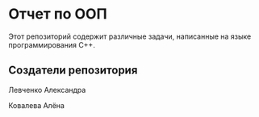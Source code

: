 <!DOCTYPE html>
<html lang="en">
<head>
    <meta charset="UTF-8">
    <meta name="viewport" content="width=device-width, initial-scale=1.0">
</head>
<body>

<h1>Отчет по ООП</h1>

<p>Этот репозиторий содержит различные задачи, написанные на языке программирования С++.</p>

<h2>Создатели репозитория</h2>
<p>Левченко Александра</p>
<p>Ковалева Алёна</p>

</body>
</html>
